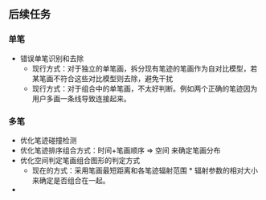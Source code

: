 ## 后续任务
### 单笔
- 错误单笔识别和去除
    - 现行方式：对于独立的单笔画，拆分现有笔迹的笔画作为自对比模型，若某笔画不符合这些对比模型则去除，避免干扰
    - 现行方式：对于组合中的单笔画，不太好判断。例如两个正确的笔迹因为用户多画一条线导致连接起来。

### 多笔
- 优化笔迹碰撞检测
- 优化笔迹排序组合方式：时间+笔画顺序 => 空间 来确定笔画分布
- 优化空间判定笔画组合图形的判定方式
    - 现在的方式：采用笔画最短距离和各笔迹辐射范围 * 辐射参数的相对大小来确定是否组合在一起。
-
